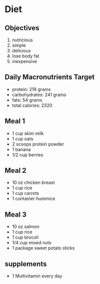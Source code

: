 # Diet

## Objectives
1. nutricious
2. simple
3. delicious
4. lose body fat
5. inexpensive

## Daily Macronutrients Target
- protein: 219 grams
- carbohydrates: 241 grams
- fats: 54 grams
- total calories: 2320

## Meal 1
- 1 cup skim milk 
- 1 cup oats
- 2 scoops protein powder
- 1 banana
- 1/2 cup berries

## Meal 2
- 10 oz chicken breast
- 1 cup rice
- 1 cup carrots
- 1 container hummice

## Meal 3
- 10 oz salmon
- 1 cup rice
- 1 cup brocoli
- 1/4 cup mixed nuts
- 1 package sweet potato sticks

## supplements
- 1 Multivitamin every day